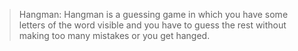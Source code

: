 > Hangman: Hangman is a guessing game in which you have some letters of the word visible and you have to guess the rest without making too many mistakes or you get hanged.
